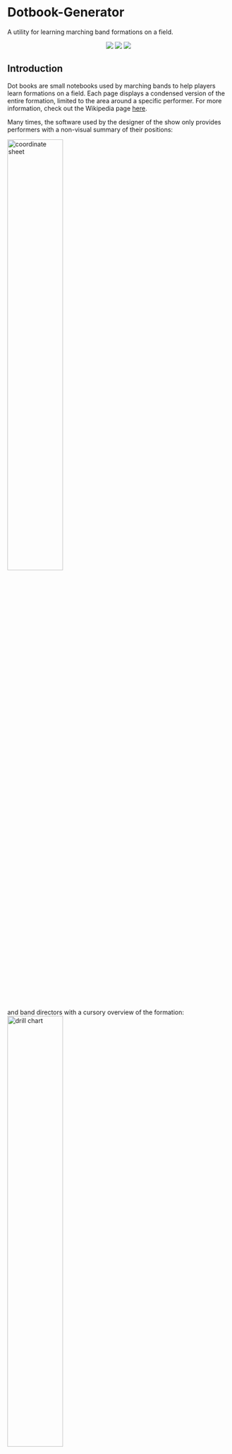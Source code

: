 # Dotbook-Generator
A utility for learning marching band formations on a field.

<div align="center">
    <a href="https://github.com/irwin-deng/Dotbook-Generator"><img src="https://img.shields.io/tokei/lines/github/irwin-deng/Dotbook-Generator" /></a>
    <a href="https://github.com/irwin-deng/Dotbook-Generator"><img src="https://img.shields.io/github/repo-size/irwin-deng/Dotbook-Generator" /></a>
    <a href="https://github.com/irwin-deng/Dotbook-Generator/releases"><img src="https://img.shields.io/github/v/release/irwin-deng/Dotbook-Generator" /></a>
</div>

## Introduction
Dot books are small notebooks used by marching bands to help players learn formations on a field.
Each page displays a condensed version of the entire formation, limited to the area around a specific performer.
For more information, check out the Wikipedia page [here](https://en.wikipedia.org/wiki/Dot_book).

Many times, the software used by the designer of the show only provides performers with a non-visual summary of their positions:
<div algin="center">
<img alt="coordinate sheet" src="https://user-images.githubusercontent.com/85715371/157696319-44851da3-c55a-4f59-9f3c-4f4e00f609d6.jpg" width="50%">
</div>
  
<br>
and band directors with a cursory overview of the formation:
<div algin="center">
<img alt="drill chart" src="https://user-images.githubusercontent.com/85715371/157695761-984989c4-bdc4-4b55-b7da-1a3113312e74.jpg" width="50%">
</div>
<br>

As performers, it is very difficult to learn movements without a portable and detailed visual guide.
Thus, our band director required us to draw own dot books, which was incredibly time-consuming since each of our shows has around 60 different sets/formations.
In addition, the sheer amount of data that needed to be copied over to each dot book resulted in quite a few data entry errors.

This app automatically generates each performer's dot book as a PDF file, which can then be printed out.
Over half of my 120-member band opted to use these generated dot books during the 2018 season.
Since each dot book takes around 5 hours to make manually, this collectively saved over 300 hours of time.

## How to use
Go to the [releases](https://github.com/irwin-deng/Dotbook-Generator/releases) page and download the latest .jar file

By default, this application will generate dot books from my high school's marching band show from 2018.
The show can be changed by going into the .jar archive and changing the `coordinates.csv` file to the coordinates of the desired show,
or by modifying the [coordinates.csv](src/main/java/resources/coordinates.csv) file in the source folder and then rebuilding the project.

Double-click the executable .jar file. The following window should appear:
<div algin="center">
<img alt="app-interface" src="https://user-images.githubusercontent.com/85715371/157697099-a0a77597-68d2-4a4f-8f21-96e4da3ab79c.png">
</div>

The window accepts the following inputs:
- __Performer ID__: The ID of the performer, which can be any value in the first column of [coordinates.csv](src/main/java/resources/coordinates.csv)
- __Sets__: The range of sets (inclusive) to generate dot book pages for. The pre-loaded show goes from sets 1 to 60.

Pressing __Submit__ will generate the files.

### Output
The app should create a folder named `dotbook_output` in the same directory as the .jar that you executed. This folder contains the following:
- PDF files containing full dot books, with each set on its own page. They are named `Dotbook_<Performer ID>_<Begin Set>-<End Set>.pdf`
- There should also be a folder called `individial_sets`. This contains each individual set as a separate PDF file.
They are named `db_<Performer ID>_<Set>.pdf`

The following is a sample page generated by the program:
<div algin="center">
<img alt="sample-output" src="https://user-images.githubusercontent.com/85715371/157705915-934ca737-2d30-406f-b4ab-a5d8acb3d827.png" width="50%">
</div>

You can view more sample output files [here](sample%20output).

### Features
- Copies every piece of information from the coordinate sheet, such as the song, performer ID, set number, measure counts, move type, and field position.
- Displays the performer's location as a large black dot, relative to the 4 nearest yard line markers and the nearest hash marks or sideline.
- Displays all other performers in a 15 yard by 15 yard box around the performer. All performers within a 5 yard radius of the performer are guaranteed to be shown.
- Shows the direction of movement from the previous set to the current set (if applicable), and the direction of movement from the current set to the next set (if applicable)

## Building
* Clone this repo or download as a .zip file
* Open it in your preferred IDE (I used NetBeans) and build it with dependencies
